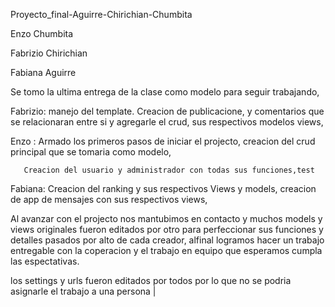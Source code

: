 Proyecto_final-Aguirre-Chirichian-Chumbita

Enzo Chumbita

Fabrizio Chirichian

Fabiana Aguirre

Se tomo la ultima entrega de la clase como modelo para seguir trabajando,



Fabrizio: manejo del template. Creacion de publicacione, y comentarios que se relacionaran entre si y agregarle el crud, sus respectivos modelos views,

Enzo : Armado los primeros pasos de iniciar el projecto, creacion del crud principal que se tomaria como modelo,

       Creacion del usuario y administrador con todas sus funciones,test

Fabiana: Creacion del ranking y sus respectivos Views y models, creacion de app de mensajes con sus respectivos views,

Al avanzar con el projecto nos mantubimos en contacto y muchos models y views originales fueron editados por otro para perfeccionar sus funciones y detalles pasados por alto de cada creador, alfinal logramos hacer un trabajo entregable con la coperacion y el trabajo en equipo que esperamos cumpla las espectativas.

los settings y urls fueron editados por todos por lo que no se podria asignarle el trabajo a una persona |
